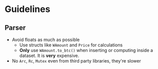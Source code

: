# Guidelines

## Parser

- Avoid floats as much as possible
  - Use structs like `WAmount` and `Price` for calculations
  - **Only** use `WAmount.to_btc()` when inserting or computing inside a dataset. It is **very** expensive.
- No `Arc`, `Rc`, `Mutex` even from third party libraries, they're slower
